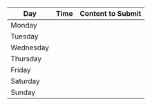 | Day       | Time | Content to Submit |
| --------- | ---- | ----------------- |
| Monday    |      |                   |
| Tuesday   |      |                   |
| Wednesday |      |                   |
| Thursday   |      |                   |
| Friday    |      |                   |
| Saturday  |      |                   |
| Sunday    |      |                   |
